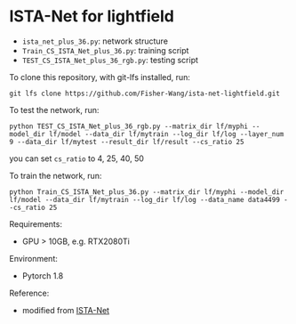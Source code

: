 # ISTA-Net for lightfield

- `ista_net_plus_36.py`: network structure
- `Train_CS_ISTA_Net_plus_36.py`: training script
- `TEST_CS_ISTA_Net_plus_36_rgb.py`: testing script

To clone this repository, with git-lfs installed, run:
```shell
git lfs clone https://github.com/Fisher-Wang/ista-net-lightfield.git
```

To test the network, run: 
```shell
python TEST_CS_ISTA_Net_plus_36_rgb.py --matrix_dir lf/myphi --model_dir lf/model --data_dir lf/mytrain --log_dir lf/log --layer_num 9 --data_dir lf/mytest --result_dir lf/result --cs_ratio 25
```
you can set `cs_ratio` to 4, 25, 40, 50

To train the network, run: 
```shell
python Train_CS_ISTA_Net_plus_36.py --matrix_dir lf/myphi --model_dir lf/model --data_dir lf/mytrain --log_dir lf/log --data_name data4499 --cs_ratio 25
```

Requirements:
- GPU > 10GB, e.g. RTX2080Ti

Environment:
- Pytorch 1.8

Reference:
- modified from [ISTA-Net](https://github.com/jianzhangcs/ISTA-Net-PyTorch)

